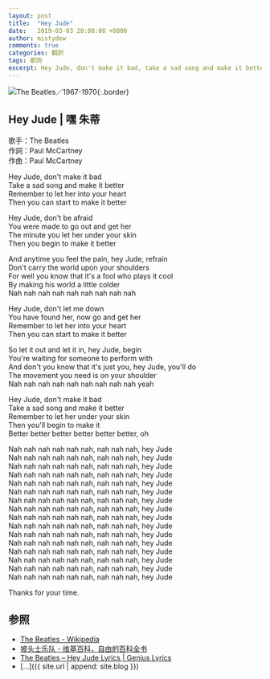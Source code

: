 ```yaml
---
layout: post
title:  "Hey Jude"
date:   2019-03-03 20:08:08 +0800
author: mistydew
comments: true
categories: 翻訳
tags: 歌詞
excerpt: Hey Jude, don't make it bad, take a sad song and make it better, remember to let her into your heart, then you can start to make it better
---
```

![The Beatles／1967-1970](https://raw.githubusercontent.com/mistydew/misc/master/cover/The%20Beatles／1967-1970.jpg){:.border}

## Hey Jude | 嘿 朱蒂

歌手：The Beatles<br>
作詞：Paul McCartney<br>
作曲：Paul McCartney

Hey Jude, don't make it bad<br>
Take a sad song and make it better<br>
Remember to let her into your heart<br>
Then you can start to make it better

Hey Jude, don't be afraid<br>
You were made to go out and get her<br>
The minute you let her under your skin<br>
Then you begin to make it better

And anytime you feel the pain, hey Jude, refrain<br>
Don't carry the world upon your shoulders<br>
For well you know that it's a fool who plays it cool<br>
By making his world a little colder<br>
Nah nah nah nah nah nah nah nah nah

Hey Jude, don't let me down<br>
You have found her, now go and get her<br>
Remember to let her into your heart<br>
Then you can start to make it better

So let it out and let it in, hey Jude, begin<br>
You're waiting for someone to perform with<br>
And don't you know that it's just you, hey Jude, you'll do<br>
The movement you need is on your shoulder<br>
Nah nah nah nah nah nah nah nah nah yeah

Hey Jude, don't make it bad<br>
Take a sad song and make it better<br>
Remember to let her under your skin<br>
Then you'll begin to make it<br>
Better better better better better better, oh

Nah nah nah nah nah nah, nah nah nah, hey Jude<br>
Nah nah nah nah nah nah, nah nah nah, hey Jude<br>
Nah nah nah nah nah nah, nah nah nah, hey Jude<br>
Nah nah nah nah nah nah, nah nah nah, hey Jude<br>
Nah nah nah nah nah nah, nah nah nah, hey Jude<br>
Nah nah nah nah nah nah, nah nah nah, hey Jude<br>
Nah nah nah nah nah nah, nah nah nah, hey Jude<br>
Nah nah nah nah nah nah, nah nah nah, hey Jude<br>
Nah nah nah nah nah nah, nah nah nah, hey Jude<br>
Nah nah nah nah nah nah, nah nah nah, hey Jude<br>
Nah nah nah nah nah nah, nah nah nah, hey Jude<br>
Nah nah nah nah nah nah, nah nah nah, hey Jude<br>
Nah nah nah nah nah nah, nah nah nah, hey Jude<br>
Nah nah nah nah nah nah, nah nah nah, hey Jude<br>
Nah nah nah nah nah nah, nah nah nah, hey Jude<br>
Nah nah nah nah nah nah, nah nah nah, hey Jude

Thanks for your time.

## 参照
* [The Beatles - Wikipedia](https://en.wikipedia.org/wiki/The_Beatles)
* [披头士乐队 - 维基百科，自由的百科全书](https://zh.wikipedia.org/wiki/披頭四樂隊)
* [The Beatles – Hey Jude Lyrics \| Genius Lyrics](https://genius.com/The-beatles-hey-jude-lyrics)
* [...]({{ site.url | append: site.blog }})
